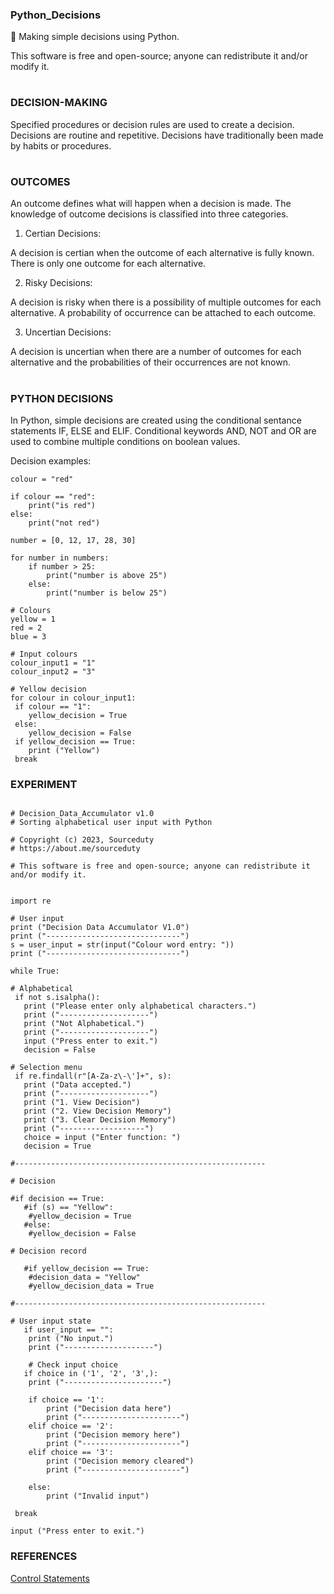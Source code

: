 ### Python_Decisions

🧠 Making simple decisions using Python.

This software is free and open-source; anyone can redistribute it and/or modify it.
#

### DECISION-MAKING

Specified procedures or decision rules are used to create a decision. Decisions are routine and repetitive. Decisions have traditionally been made by habits or procedures.

#

### OUTCOMES

An outcome defines what will happen when a decision is made. The knowledge of outcome decisions is classified into three categories.

1. Certian Decisions: 

A decision is certian when the outcome of each alternative is fully known. There is only one outcome for each alternative.

2. Risky Decisions: 

A decision is risky when there is a possibility of multiple outcomes for each alternative. A probability of occurrence can be attached to each outcome.

3. Uncertian Decisions: 

A decision is uncertian when there are a number of outcomes for each alternative and the probabilities of their occurrences are not known.

#

### PYTHON DECISIONS

In Python, simple decisions are created using the conditional sentance statements IF, ELSE and ELIF. Conditional keywords AND, NOT and OR are used to combine multiple conditions on boolean values.

Decision examples:

```
colour = "red"

if colour == "red":
    print("is red")
else:
    print("not red")
```
```
number = [0, 12, 17, 28, 30]

for number in numbers:
    if number > 25:
        print("number is above 25")
    else:
        print("number is below 25")
```
```
# Colours
yellow = 1
red = 2
blue = 3

# Input colours
colour_input1 = "1"
colour_input2 = "3"

# Yellow decision
for colour in colour_input1:
 if colour == "1":
    yellow_decision = True
 else:
    yellow_decision = False   
 if yellow_decision == True:
    print ("Yellow")
 break

```

### EXPERIMENT

```

# Decision_Data_Accumulator v1.0
# Sorting alphabetical user input with Python

# Copyright (c) 2023, Sourceduty
# https://about.me/sourceduty

# This software is free and open-source; anyone can redistribute it and/or modify it.


import re

# User input
print ("Decision Data Accumulator V1.0")
print ("------------------------------")
s = user_input = str(input("Colour word entry: "))
print ("------------------------------")

while True:
    
# Alphabetical 
 if not s.isalpha():
   print ("Please enter only alphabetical characters.")
   print ("--------------------")
   print ("Not Alphabetical.")
   print ("--------------------")
   input ("Press enter to exit.")
   decision = False

# Selection menu   
 if re.findall(r"[A-Za-z\-\']+", s):
   print ("Data accepted.")
   print ("--------------------")
   print ("1. View Decision")
   print ("2. View Decision Memory")
   print ("3. Clear Decision Memory")
   print ("-------------------")
   choice = input ("Enter function: ")
   decision = True

#--------------------------------------------------------
   
# Decision

#if decision == True:
   #if (s) == "Yellow":
    #yellow_decision = True
   #else:
    #yellow_decision = False

# Decision record

   #if yellow_decision == True:
    #decision_data = "Yellow"   
    #yellow_decision_data = True
    
#--------------------------------------------------------
    
# User input state  
   if user_input == "":
    print ("No input.")
    print ("--------------------")

    # Check input choice
   if choice in ('1', '2', '3',):
    print ("----------------------")

    if choice == '1':
        print ("Decision data here")
        print ("----------------------")
    elif choice == '2':
        print ("Decision memory here")
        print ("----------------------")
    elif choice == '3':
        print ("Decision memory cleared")
        print ("----------------------") 
        
    else:
        print ("Invalid input")     

 break

input ("Press enter to exit.")
```

### REFERENCES

[Control Statements](https://www.learnpython.dev/02-introduction-to-python/110-control-statements-looping/10-if-else-elif/)
